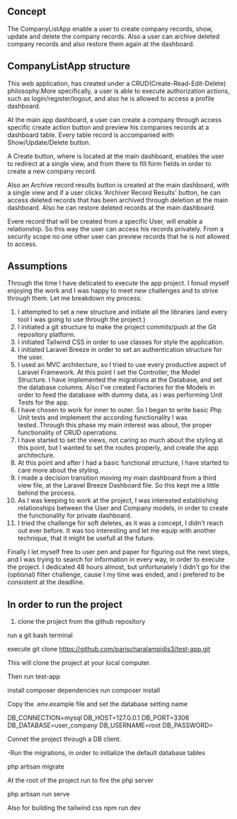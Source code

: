 ## Concept

The CompanyListApp enable a user to create company records, show, update and delete the company records. Also a user can archive deleted company records and
also restore them again at the dashboard.

## CompanyListApp structure

This web application, has created under a CRUD(Create-Read-Edit-Delete) philosophy.More specifically, a user is able to execute authorization actions, such as login/register/logout, and also he is allowed to access a profile dashboard.

At the main app dashboard, a user can create a company through access specific create action button and preview his companies records at a dashboard table.
Every table record is accompanied with Show/Update/Delete button.

A Create button, where is located at the main dashboard, enables the user to redirect at a single view, and from there to  fill form fields in order to create a new company record.

Also an Archive record results button is created at the main dashboard, with a single view and if a user clicks 'Archiver Record Results' button, he can access deleted records that has been archived through deletion at the main dashboard. Also he can restore deleted records at the main dashboard.

Evere record that will be created from a specific User, will enable a relationship. So this way the user can access his records privately. From a security scope no one other user can preview records that he is not allowed to access.


## Assumptions

Through the time I have deticated to execute the app project. I fonud myself enjoying the work and I was happy to meet new challenges and to strive through them. 
Let me breakdown my process:
1. I attempted to set a new structure and initiate all the libraries (and every tool I was going to use through the project.)
2. I initiated a git structure to make the project commits/push at the Git repository platform.
3. I initiated Tailwind CSS in order to use classes for style the application.
4. I initiated Laravel Breeze in order to set an authentication structure for the user.
5. I used an MVC architecture, so I tried to use every productive aspect of Laravel Framework. At this point I set the  Controller, the Model Structure.
I have implemented the migrations at the Database, and set the database columns. Also I've created Factories for the Models in order to feed the database with dummy data, as i was performing Unit Tests for the app.
6. I have chosen to work for inner to outer. So I began to write basic Php Unit tests and  implement the according functionality I was tested..Through this phase my main interest was about, the proper functionality of CRUD operrations.
7. I have started to set the views, not caring so much about the styling at this point, but I wanted to set the routes properly, and create the app architecture.
8. At this point and after I had a basic functional structure, I have started to care more about the styling.
9. I made a decision transition moving my main dashboard from a third view file, at the Laravel Breeze Dashboard file. So this kept me a little behind the process. 
9. As I was keeping to work at the project, I was interested establishing  relationships between the User and Company models, in order to create the functionality for private dashboard.
10. I tried the challenge for soft deletes, as it was a concept, I didn't reach out ever before. It was too interesting and let me equip with another technique,
that it might be usefull at the future.

Finally I let myself free to user pen and paper for figuring out the next steps, and I was trying to search for information in every way, in order to execute the project.
I dedicated 48 hours almost, but unfortunately I didn't go for the (optional) filter challenge, cause I my time was ended, and i prefered to be consistent at the deadline.


## In order to run the project

1. clone the project from the github repository

run a git bash terminal

execute 
git clone https://github.com/parischaralampidis3/test-app.git

This will clone the project at your local computer.

Then run 
test-app

install composer dependencies
run composer install

Copy the .env.example file and set the database setting name

DB_CONNECTION=mysql
DB_HOST=127.0.0.1
DB_PORT=3306
DB_DATABASE=user_company
DB_USERNAME=root
DB_PASSWORD=

Connet the project through a DB client.

-Run the migrations, in order to initialize the default database tables

php artisan migrate


At the root of the project 
run to fire the php server

php artisan run serve


Also for building the tailwind css
npm run dev 



